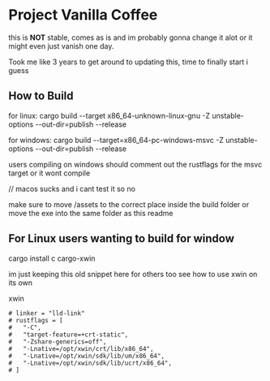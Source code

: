 # Project Vanilla Coffee

this is **NOT** stable, comes as is and im probably gonna change it alot or it might even just vanish one day.

Took me like 3 years to get around to updating this, time to finally start i guess

## How to Build

for linux: cargo build --target x86_64-unknown-linux-gnu -Z unstable-options --out-dir=publish --release

for windows: cargo build --target=x86_64-pc-windows-msvc -Z unstable-options --out-dir=publish --release

users compiling on windows should comment out the rustflags for the msvc target or it wont compile

// macos sucks and i cant test it so no

make sure to move /assets to the correct place inside the build folder or move the exe into the same folder as this readme

## For Linux users wanting to build for window

cargo install c cargo-xwin

im just keeping this old snippet here for others too see how to use xwin on its own

xwin

```# [target.x86_64-pc-windows-msvc]
# linker = "lld-link"
# rustflags = [
#   "-C",
#   "target-feature=+crt-static",
#   "-Zshare-generics=off",
#   "-Lnative=/opt/xwin/crt/lib/x86_64",
#   "-Lnative=/opt/xwin/sdk/lib/um/x86_64",
#   "-Lnative=/opt/xwin/sdk/lib/ucrt/x86_64",
# ]
```
